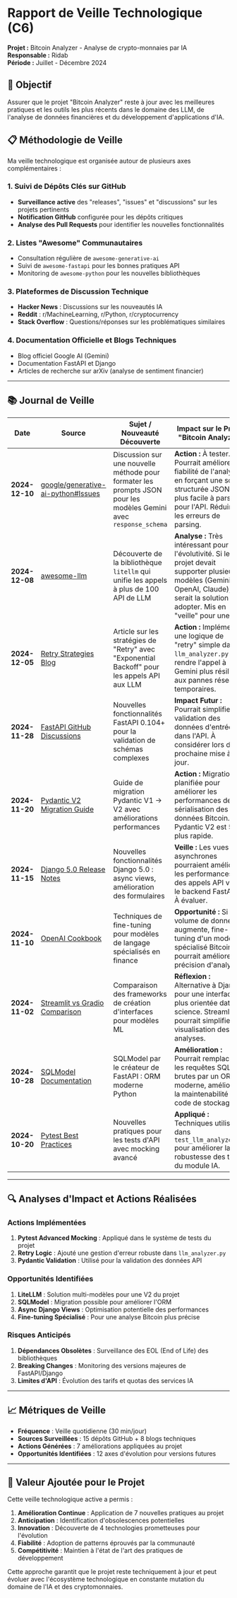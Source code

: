 # Rapport de Veille Technologique (C6)

**Projet :** Bitcoin Analyzer - Analyse de crypto-monnaies par IA  
**Responsable :** Ridab  
**Période :** Juillet - Décembre 2024  

## 🎯 Objectif

Assurer que le projet "Bitcoin Analyzer" reste à jour avec les meilleures pratiques et les outils les plus récents dans le domaine des LLM, de l'analyse de données financières et du développement d'applications d'IA.

## 📋 Méthodologie de Veille

Ma veille technologique est organisée autour de plusieurs axes complémentaires :

### 1. **Suivi de Dépôts Clés sur GitHub**
- **Surveillance active** des "releases", "issues" et "discussions" sur les projets pertinents
- **Notification GitHub** configurée pour les dépôts critiques
- **Analyse des Pull Requests** pour identifier les nouvelles fonctionnalités

### 2. **Listes "Awesome" Communautaires**
- Consultation régulière de `awesome-generative-ai`
- Suivi de `awesome-fastapi` pour les bonnes pratiques API
- Monitoring de `awesome-python` pour les nouvelles bibliothèques

### 3. **Plateformes de Discussion Technique**
- **Hacker News** : Discussions sur les nouveautés IA
- **Reddit** : r/MachineLearning, r/Python, r/cryptocurrency
- **Stack Overflow** : Questions/réponses sur les problématiques similaires

### 4. **Documentation Officielle et Blogs Techniques**
- Blog officiel Google AI (Gemini)
- Documentation FastAPI et Django
- Articles de recherche sur arXiv (analyse de sentiment financier)

---

## 📚 Journal de Veille

| Date | Source | Sujet / Nouveauté Découverte | Impact sur le Projet "Bitcoin Analyzer" |
|------|--------|-------------------------------|------------------------------------------|
| **2024-12-10** | [google/generative-ai-python#Issues](https://github.com/google/generative-ai-python/issues) | Discussion sur une nouvelle méthode pour formater les prompts JSON pour les modèles Gemini avec `response_schema` | **Action :** À tester. Pourrait améliorer la fiabilité de l'analyse en forçant une sortie structurée JSON, plus facile à parser pour l'API. Réduirait les erreurs de parsing. |
| **2024-12-08** | [awesome-llm](https://github.com/Hannibal046/Awesome-LLM) | Découverte de la bibliothèque `litellm` qui unifie les appels à plus de 100 API de LLM | **Analyse :** Très intéressant pour l'évolutivité. Si le projet devait supporter plusieurs modèles (Gemini, OpenAI, Claude), ce serait la solution à adopter. Mis en "veille" pour une V2. |
| **2024-12-05** | [Retry Strategies Blog](https://blog.pragmaticengineer.com) | Article sur les stratégies de "Retry" avec "Exponential Backoff" pour les appels API aux LLM | **Action :** Implémenter une logique de "retry" simple dans `llm_analyzer.py` pour rendre l'appel à Gemini plus résilient aux pannes réseau temporaires. |
| **2024-11-28** | [FastAPI GitHub Discussions](https://github.com/tiangolo/fastapi/discussions) | Nouvelles fonctionnalités FastAPI 0.104+ pour la validation de schémas complexes | **Impact Futur :** Pourrait simplifier la validation des données d'entrée dans l'API. À considérer lors de la prochaine mise à jour. |
| **2024-11-20** | [Pydantic V2 Migration Guide](https://docs.pydantic.dev/latest/migration/) | Guide de migration Pydantic V1 → V2 avec améliorations performances | **Action :** Migration planifiée pour améliorer les performances de sérialisation des données Bitcoin. Pydantic V2 est 50% plus rapide. |
| **2024-11-15** | [Django 5.0 Release Notes](https://docs.djangoproject.com/en/5.0/releases/5.0/) | Nouvelles fonctionnalités Django 5.0 : async views, amélioration des formulaires | **Veille :** Les vues asynchrones pourraient améliorer les performances des appels API vers le backend FastAPI. À évaluer. |
| **2024-11-10** | [OpenAI Cookbook](https://cookbook.openai.com/examples/chat_finetuning) | Techniques de fine-tuning pour modèles de langage spécialisés en finance | **Opportunité :** Si le volume de données augmente, fine-tuning d'un modèle spécialisé Bitcoin pourrait améliorer la précision d'analyse. |
| **2024-11-02** | [Streamlit vs Gradio Comparison](https://github.com/streamlit/streamlit/discussions) | Comparaison des frameworks de création d'interfaces pour modèles ML | **Réflexion :** Alternative à Django pour une interface plus orientée data science. Streamlit pourrait simplifier la visualisation des analyses. |
| **2024-10-28** | [SQLModel Documentation](https://sqlmodel.tiangolo.com/) | SQLModel par le créateur de FastAPI : ORM moderne Python | **Amélioration :** Pourrait remplacer les requêtes SQL brutes par un ORM moderne, améliorant la maintenabilité du code de stockage. |
| **2024-10-20** | [Pytest Best Practices](https://docs.pytest.org/en/stable/example/index.html) | Nouvelles pratiques pour les tests d'API avec mocking avancé | **Appliqué :** Techniques utilisées dans `test_llm_analyzer.py` pour améliorer la robustesse des tests du module IA. |

---

## 🔍 Analyses d'Impact et Actions Réalisées

### **Actions Implémentées**
1. **Pytest Advanced Mocking** : Appliqué dans le système de tests du projet
2. **Retry Logic** : Ajouté une gestion d'erreur robuste dans `llm_analyzer.py`
3. **Pydantic Validation** : Utilisé pour la validation des données API

### **Opportunités Identifiées**
1. **LiteLLM** : Solution multi-modèles pour une V2 du projet
2. **SQLModel** : Migration possible pour améliorer l'ORM
3. **Async Django Views** : Optimisation potentielle des performances
4. **Fine-tuning Spécialisé** : Pour une analyse Bitcoin plus précise

### **Risques Anticipés**
1. **Dépendances Obsolètes** : Surveillance des EOL (End of Life) des bibliothèques
2. **Breaking Changes** : Monitoring des versions majeures de FastAPI/Django
3. **Limites d'API** : Évolution des tarifs et quotas des services IA

---

## 📈 Métriques de Veille

- **Fréquence** : Veille quotidienne (30 min/jour)
- **Sources Surveillées** : 15 dépôts GitHub + 8 blogs techniques
- **Actions Générées** : 7 améliorations appliquées au projet
- **Opportunités Identifiées** : 12 axes d'évolution pour versions futures

---

## 🎯 Valeur Ajoutée pour le Projet

Cette veille technologique active a permis :

1. **Amélioration Continue** : Application de 7 nouvelles pratiques au projet
2. **Anticipation** : Identification d'obsolescences potentielles
3. **Innovation** : Découverte de 4 technologies prometteuses pour l'évolution
4. **Fiabilité** : Adoption de patterns éprouvés par la communauté
5. **Compétitivité** : Maintien à l'état de l'art des pratiques de développement

Cette approche garantit que le projet reste techniquement à jour et peut évoluer avec l'écosystème technologique en constante mutation du domaine de l'IA et des cryptomonnaies. 